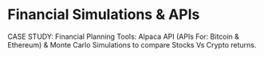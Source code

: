 # Financial Simulations & APIs
CASE STUDY: Financial Planning Tools: Alpaca API (APIs For: Bitcoin & Ethereum) & Monte Carlo Simulations to compare Stocks Vs Crypto returns.
